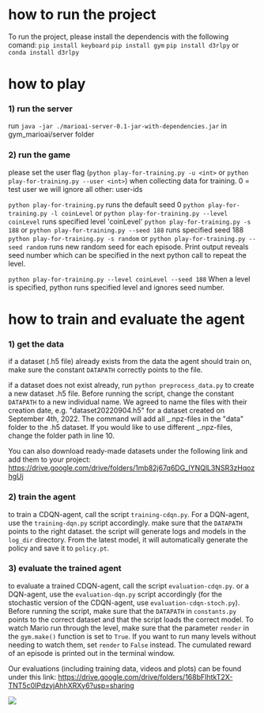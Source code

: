 # how to run the project

To run the project, please install the dependencis with the following comand:
`pip install keyboard`
`pip install gym`
`pip install d3rlpy` or `conda install d3rlpy`



# how to play

### 1) run the server

run `java -jar ./marioai-server-0.1-jar-with-dependencies.jar` in gym_marioai/server folder

### 2) run the game

please set the user flag (`python play-for-training.py -u <int>` or `python play-for-training.py --user <int>`) when collecting data for training.
0 = test user we will ignore
all other: user-ids

`python play-for-training.py` runs the default seed 0
`python play-for-training.py -l coinLevel` or `python play-for-training.py --level coinLevel` runs specified level 'coinLevel'
`python play-for-training.py -s 188` or `python play-for-training.py --seed 188` runs specified seed 188
`python play-for-training.py -s random` or `python play-for-training.py --seed random` runs new random seed for each episode. Print output reveals seed number which can be specified in the next python call to repeat the level.

`python play-for-training.py --level coinLevel --seed 188` When a level is specified, python runs specified level and ignores seed number.

# how to train and evaluate the agent

### 1) get the data

if a dataset (.h5 file) already exists from the data the agent should train on, make sure the constant `DATAPATH` correctly points to the file.

if a dataset does not exist already, run `python preprocess_data.py` to create a new dataset .h5 file. Before running the script, change the constant `DATAPATH` to a new individual name. We agreed to name the files with their creation date, e.g. "dataset20220904.h5" for a dataset created on September 4th, 2022.
The command will add all _.npz-files in the "data" folder to the .h5 dataset. If you would like to use different _.npz-files, change the folder path in line 10.

You can also download ready-made datasets under the following link and add them to your project: https://drive.google.com/drive/folders/1mb82j67q6DG_lYNQlL3NSR3zHqozhgUj

### 2) train the agent

to train a CDQN-agent, call the script `training-cdqn.py`. For a DQN-agent, use the `training-dqn.py` script accordingly.
make sure that the `DATAPATH` points to the right dataset.
the script will generate logs and models in the `log_dir` directory. From the latest model, it will automatically generate the policy and save it to `policy.pt`.

### 3) evaluate the trained agent

to evaluate a trained CDQN-agent, call the script `evaluation-cdqn.py`. or a DQN-agent, use the `evaluation-dqn.py` script accordingly (for the stochastic version of the CDQN-agent, use `evaluation-cdqn-stoch.py`). Before running the script, make sure that the `DATAPATH` in `constants.py` points to the correct dataset and that the script loads the correct model. To watch Mario run through the level, make sure that the parameter `render` in the `gym.make()` function is set to `True`. If you want to run many levels without needing to watch them, set `render` to `False` instead. The cumulated reward of an episode is printed out in the terminal window. 

Our evaluations (including training data, videos and plots) can be found under this link: https://drive.google.com/drive/folders/168bFIhtkT2X-TNT5c0IPdzyjAhhXRXy6?usp=sharing

![](https://media.giphy.com/media/k1eyXufeMRyrow6PNJ/giphy.gif)
